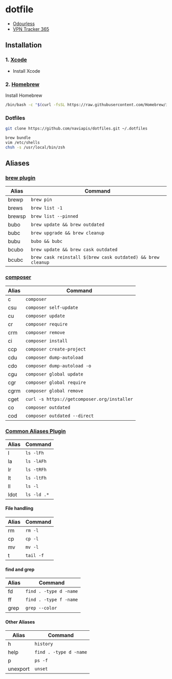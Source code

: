# dotfile

* [Odourless](https://github.com/xiaozhuai/odourless)
* [VPN Tracker 365](https://www.vpntracker.com/)

## Installation

### 1. [Xcode](https://apps.apple.com/jp/app/xcode/id497799835)

* Install Xcode

### 2. [Homebrew](https://brew.sh/)

Install Homebrew

```sh
/bin/bash -c "$(curl -fsSL https://raw.githubusercontent.com/Homebrew/install/master/install.sh)"
```

### Dotfiles


```sh
git clone https://github.com/naviapis/dotfiles.git ~/.dotfiles
```

```sh
brew bundle
vim /etc/shells
chsh -s /usr/local/bin/zsh
```

## Aliases

### [brew plugin](https://github.com/ohmyzsh/ohmyzsh/tree/master/plugins/brew)

| Alias  | Command                                                     |
|--------|-------------------------------------------------------------|
| brewp  | `brew pin`                                                  |
| brews  | `brew list -1`                                              |
| brewsp | `brew list --pinned`                                        |
| bubo   | `brew update && brew outdated`                              |
| bubc   | `brew upgrade && brew cleanup`                              |
| bubu   | `bubo && bubc`                                              |
| bcubo  | `brew update && brew cask outdated`                         |
| bcubc  | `brew cask reinstall $(brew cask outdated) && brew cleanup` |

### [composer](https://github.com/ohmyzsh/ohmyzsh/tree/master/plugins/composer)

| Alias | Command                                     |
|-------|---------------------------------------------|
| c     | `composer`                                  |
| csu   | `composer self-update`                      |
| cu    | `composer update`                           |
| cr    | `composer require`                          |
| crm   | `composer remove`                           |
| ci    | `composer install`                          |
| ccp   | `composer create-project`                   |
| cdu   | `composer dump-autoload`                    |
| cdo   | `composer dump-autoload -o`                 |
| cgu   | `composer global update`                    |
| cgr   | `composer global require`                   |
| cgrm  | `composer global remove`                    |
| cget  | `curl -s https://getcomposer.org/installer` |
| co    | `composer outdated`                         |
| cod   | `composer outdated --direct`                |

### [Common Aliases Plugin](https://github.com/ohmyzsh/ohmyzsh/tree/master/plugins/common-aliases)

| Alias | Command     |
|-------|-------------|
| l     | `ls -lFh`   |
| la    | `ls -lAFh`  |
| lr    | `ls -tRFh`  |
| lt    | `ls -ltFh`  |
| ll    | `ls -l`     |
| ldot  | `ls -ld .*` |

#### File handling

| Alias | Command   |
|-------|-----------|
| rm    | `rm -l`   |
| cp    | `cp -l`   |
| mv    | `mv -l`   |
| t     | `tail -f` |

#### find and grep

| Alias | Command                |
|-------|------------------------|
| fd    | `find . -type d -name` |
| ff    | `find . -type f -name` |
| grep  | `grep --color`         |

#### Other Aliases

| Alias    | Command                |
|----------|------------------------|
| h        | `history`              |
| help     | `find . -type d -name` |
| p        | `ps -f`                |
| unexport | `unset`                |
